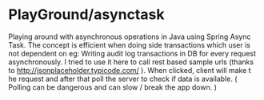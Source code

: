 # PlayGround/asynctask


Playing around with asynchronous operations in Java using Spring Async Task. The concept is efficient when doing side 
transactions which user is not dependent on eg: Writing audit log transactions in DB for every request asynchronously. 
I tried to use it here to call rest based sample urls (thanks to http://jsonplaceholder.typicode.com/ ). When clicked, client will make t
he request and after that poll the server to check if data is available. ( Polling can be dangerous and can slow / break the app down. )

